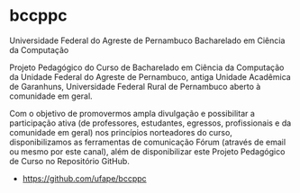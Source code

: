 # bccppc

Universidade Federal do Agreste de Pernambuco
Bacharelado em Ciência da Computação

Projeto Pedagógico do Curso de Bacharelado em Ciência da Computação da Unidade Federal do Agreste de Pernambuco, antiga Unidade Acadêmica de Garanhuns, Universidade Federal Rural de Pernambuco aberto à comunidade em geral.

Com o objetivo de promovermos ampla divulgação e possibilitar a participação ativa (de professores, estudantes, egressos, profissionais e da comunidade em geral) nos princípios norteadores do curso, disponibilizamos as ferramentas de comunicação Fórum (através de email ou mesmo por este canal), além de disponibilizar este Projeto Pedagógico de Curso no Repositório GitHub.

* <https://github.com/ufape/bccppc>
